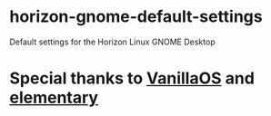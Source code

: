 # horizon-gnome-default-settings
Default settings for the Horizon Linux GNOME Desktop

# Special thanks to [VanillaOS](https://github.com/Vanilla-OS/) and [elementary](https://github.com/elementary)
